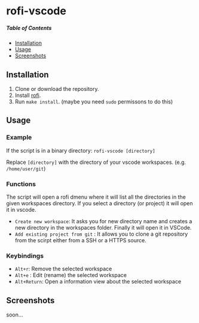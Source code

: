 # rofi-vscode
##### Table of Contents  
- [Installation](#installation)  
- [Usage](#usage)  
- [Screenshots](#screenshots) 


## Installation

1. Clone or download the repository.
2. Install [rofi](https://github.com/davatorium/rofi/blob/next/INSTALL.md#install-distribution).
3. Run ``make install``. (maybe you need ``sudo`` permissons to do this)

## Usage

### Example

If the script is in a binary directory:
``rofi-vscode [directory]``

Replace ``[directory]`` with the directory of your vscode workspaces. (e.g. ``/home/user/git``)

### Functions

The script will open a rofi dmenu where it will list all the directories in the given workspaces directory. If you select a directory (or project) it will open it in vscode.

- ``Create new workspace``: It asks you for new directory name and creates a new directory in the workspaces folder. Finally it will open it in VSCode.
- ``Add existing project from git`` : It allows you to clone a git repository from the scirpt either from a SSH or a HTTPS source.

### Keybindings

- ``Alt+r``: Remove the selected workspace
- ``Alt+e`` : Edit (rename) the selected workspace
- ``Alt+Return``: Open a information view about the selected workspace

## Screenshots

soon...

